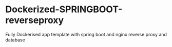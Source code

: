 # Dockerized-SPRINGBOOT-reverseproxy
Fully Dockerised app template with spring boot and nginx reverse proxy and database
